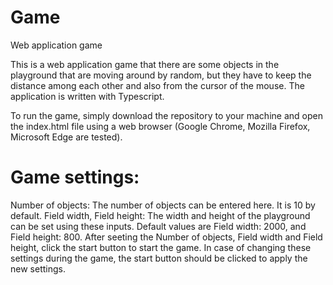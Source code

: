 # Game
Web application game

This is a web application game that there are some objects in the playground that are moving around by random, but they have to keep the distance among each other and also from the cursor of the mouse. The application is written with Typescript.

To run the game, simply download the repository to your machine and open the index.html file using a web browser (Google Chrome, Mozilla Firefox, Microsoft Edge are tested).


# Game settings:

Number of objects: The number of objects can be entered here. It is 10 by default.
Field width, Field height: The width and height of the playground can be set using these inputs. Default values are Field width: 2000, and Field height: 800. 
After seeting the Number of objects, Field width and Field height, click the start button to start the game. In case of changing these settings during the game, the start button should be clicked to apply the new settings.


